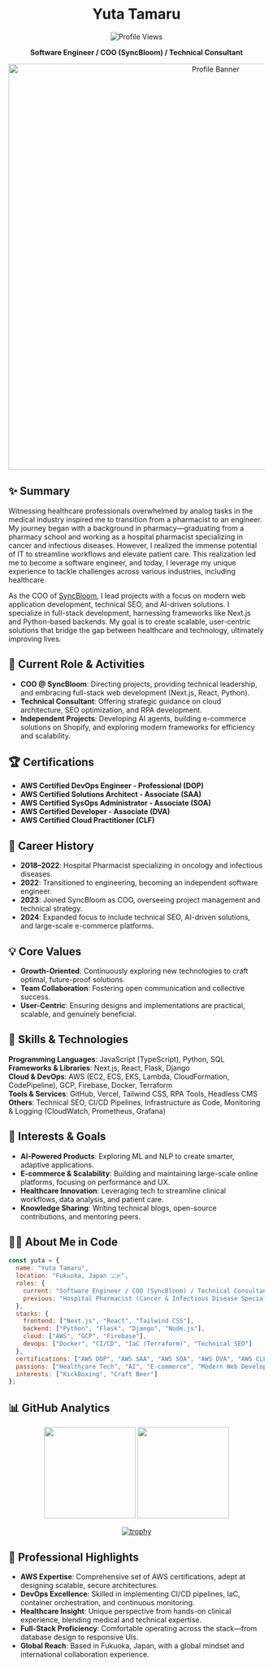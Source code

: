 <div align="center">
  
# Yuta Tamaru

![Profile Views](https://komarev.com/ghpvc/?username=yutabee&color=blue)

**Software Engineer / COO (SyncBloom) / Technical Consultant**

<img src="https://github.com/user-attachments/assets/a622d7c5-4811-45c3-b370-27a37ca4f26c" alt="Profile Banner" width="800">

</div>

## ✨ Summary

Witnessing healthcare professionals overwhelmed by analog tasks in the medical industry inspired me to transition from a pharmacist to an engineer. My journey began with a background in pharmacy—graduating from a pharmacy school and working as a hospital pharmacist specializing in cancer and infectious diseases. However, I realized the immense potential of IT to streamline workflows and elevate patient care. This realization led me to become a software engineer, and today, I leverage my unique experience to tackle challenges across various industries, including healthcare.

As the COO of [SyncBloom](https://syncbloom.jp/), I lead projects with a focus on modern web application development, technical SEO, and AI-driven solutions. I specialize in full-stack development, harnessing frameworks like Next.js and Python-based backends. My goal is to create scalable, user-centric solutions that bridge the gap between healthcare and technology, ultimately improving lives.

## 🌱 Current Role & Activities

- **COO @ SyncBloom**: Directing projects, providing technical leadership, and embracing full-stack web development (Next.js, React, Python).  
- **Technical Consultant**: Offering strategic guidance on cloud architecture, SEO optimization, and RPA development.  
- **Independent Projects**: Developing AI agents, building e-commerce solutions on Shopify, and exploring modern frameworks for efficiency and scalability.

## 🏆 Certifications

- **AWS Certified DevOps Engineer - Professional (DOP)**  
- **AWS Certified Solutions Architect - Associate (SAA)**  
- **AWS Certified SysOps Administrator - Associate (SOA)**  
- **AWS Certified Developer - Associate (DVA)**  
- **AWS Certified Cloud Practitioner (CLF)**

## 📜 Career History

- **2018–2022**: Hospital Pharmacist specializing in oncology and infectious diseases.  
- **2022**: Transitioned to engineering, becoming an independent software engineer.  
- **2023**: Joined SyncBloom as COO, overseeing project management and technical strategy.  
- **2024**: Expanded focus to include technical SEO, AI-driven solutions, and large-scale e-commerce platforms.

## 💡 Core Values

- **Growth-Oriented**: Continuously exploring new technologies to craft optimal, future-proof solutions.  
- **Team Collaboration**: Fostering open communication and collective success.  
- **User-Centric**: Ensuring designs and implementations are practical, scalable, and genuinely beneficial.

## 🔧 Skills & Technologies

**Programming Languages**: JavaScript (TypeScript), Python, SQL  
**Frameworks & Libraries**: Next.js, React, Flask, Django  
**Cloud & DevOps**: AWS (EC2, ECS, EKS, Lambda, CloudFormation, CodePipeline), GCP, Firebase, Docker, Terraform  
**Tools & Services**: GitHub, Vercel, Tailwind CSS, RPA Tools, Headless CMS  
**Others**: Technical SEO, CI/CD Pipelines, Infrastructure as Code, Monitoring & Logging (CloudWatch, Prometheus, Grafana)

## 🎯 Interests & Goals

- **AI-Powered Products**: Exploring ML and NLP to create smarter, adaptive applications.  
- **E-commerce & Scalability**: Building and maintaining large-scale online platforms, focusing on performance and UX.  
- **Healthcare Innovation**: Leveraging tech to streamline clinical workflows, data analysis, and patient care.  
- **Knowledge Sharing**: Writing technical blogs, open-source contributions, and mentoring peers.

## 🧑‍💻 About Me in Code

```javascript
const yuta = {
  name: "Yuta Tamaru",
  location: "Fukuoka, Japan 🇯🇵",
  roles: {
    current: "Software Engineer / COO (SyncBloom) / Technical Consultant",
    previous: "Hospital Pharmacist (Cancer & Infectious Disease Specialty)"
  },
  stacks: {
    frontend: ["Next.js", "React", "Tailwind CSS"],
    backend: ["Python", "Flask", "Django", "Node.js"],
    cloud: ["AWS", "GCP", "Firebase"],
    devops: ["Docker", "CI/CD", "IaC (Terraform)", "Technical SEO"]
  },
  certifications: ["AWS DOP", "AWS SAA", "AWS SOA", "AWS DVA", "AWS CLF"],
  passions: ["Healthcare Tech", "AI", "E-commerce", "Modern Web Development"],
  interests: ["KickBoxing", "Craft Beer"]
};
```

## 📊 GitHub Analytics

<div align="center">
  <img height="180em" src="https://github-readme-stats.vercel.app/api?username=yutabee&count_private=true&show_icons=true&theme=onedark" />
  <img height="180em" src="https://github-readme-stats.vercel.app/api/top-langs/?username=yutabee&layout=compact&theme=onedark&langs_count=8" />
</div>

<div align="center">
  
[![trophy](https://github-profile-trophy.vercel.app/?username=yutabee&theme=onedark&column=7&no-frame=true&margin-w=15)](https://github.com/yutabee/github-profile-trophy)
  
</div>

## 🌟 Professional Highlights

- **AWS Expertise**: Comprehensive set of AWS certifications, adept at designing scalable, secure architectures.
- **DevOps Excellence**: Skilled in implementing CI/CD pipelines, IaC, container orchestration, and continuous monitoring.
- **Healthcare Insight**: Unique perspective from hands-on clinical experience, blending medical and technical expertise.
- **Full-Stack Proficiency**: Comfortable operating across the stack—from database design to responsive UIs.
- **Global Reach**: Based in Fukuoka, Japan, with a global mindset and international collaboration experience.
